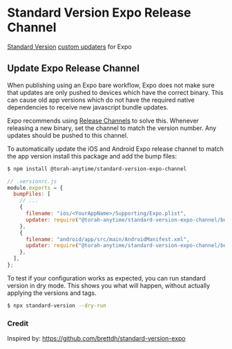 # Standard Version Expo Release Channel

[Standard Version](https://github.com/conventional-changelog/standard-version#standard-version) [custom updaters](https://github.com/conventional-changelog/standard-version#custom-updaters) for Expo

## Update Expo Release Channel

When publishing using an Expo bare workflow, Expo does not make sure that updates are only pushed to devices which have the correct binary. This can cause old app versions which do not have the required native dependencies to receive new javascript bundle updates.

Expo recommends using [Release Channels](https://docs.expo.dev/bare/updating-your-app/#release-channels) to solve this. Whenever releasing a new binary, set the channel to match the version number. Any updates should be pushed to this channel.

To automatically update the iOS and Android Expo release channel to match the app version install this package and add the bump files:

```bash
$ npm install @torah-anytime/standard-version-expo-channel
```

```js
// .versionrc.js
module.exports = {
  bumpFiles: [
    // ...
    {
      filename: "ios/<YourAppName>/Supporting/Expo.plist",
      updater: require("@torah-anytime/standard-version-expo-channel/build/ios/native/release-channel"),
    },
    {
      filename: "android/app/src/main/AndroidManifest.xml",
      updater: require("@torah-anytime/standard-version-expo-channel/build/android/native/release-channel"),
    },
  ],
};
```

To test if your configuration works as expected, you can run standard version in dry mode. This shows you what will happen, without actually applying the versions and tags.

```bash
$ npx standard-version --dry-run
```

### Credit

Inspired by: https://github.com/brettdh/standard-version-expo
